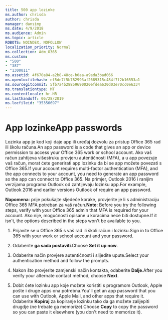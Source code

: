 ```yaml
---
title: 500 app lozinke
ms.author: chrisda
author: chrisda
manager: dansimp
ms.date: 4/9/2018
ms.audience: Admin
ms.topic: article
ROBOTS: NOINDEX, NOFOLLOW
localization_priority: Normal
ms.collection: Adm_O365
ms.custom:
- "500"
- "387"
- "1300011"
ms.assetid: 4f670a84-a2b8-48ce-b0aa-a9ada3bad066
ms.openlocfilehash: ef5de7f5b782993af2689315c484f7f2b16553a1
ms.sourcegitcommit: 5fb7a4b28859690020efdea630d03e70cc0e6334
ms.translationtype: MT
ms.contentlocale: hr-HR
ms.lasthandoff: 06/28/2019
ms.locfileid: "35356697"
---
```

# <a name="app-passwords"></a><span data-ttu-id="44ce3-102">App lozinke</span><span class="sxs-lookup"><span data-stu-id="44ce3-102">App passwords</span></span>

<span data-ttu-id="44ce3-103">Lozinka app je kod koji daje app ili uređaj dozvolu za pristup Office 365 rad ili školu računa.</span><span class="sxs-lookup"><span data-stu-id="44ce3-103">An app password is a code that gives an app or device permission to access your Office 365 work or school account.</span></span> <span data-ttu-id="44ce3-104">Ako vaš račun zahtijeva višestruku provjeru autentičnosti (MFA), a u app povezuje vaš račun, morat ćete generirati app lozinku da bi se app možete povezati s Office 365.</span><span class="sxs-lookup"><span data-stu-id="44ce3-104">If your account requires multi-factor authentication (MFA), and the app connects to your account, you need to generate an app password so the app can connect to Office 365.</span></span> <span data-ttu-id="44ce3-105">Na primjer, Outlook 2016 i ranijim verzijama programa Outlook od zahtijevaju lozinku app.</span><span class="sxs-lookup"><span data-stu-id="44ce3-105">For example, Outlook 2016 and earlier versions Outlook of require an app password.</span></span>

 <span data-ttu-id="44ce3-106">**Napomena**: prije pokušajte sljedeće korake, provjerite je li s administraciju Office 365 MFA potreban za vaš račun.</span><span class="sxs-lookup"><span data-stu-id="44ce3-106">**Note**: Before you try the following steps, verify with your Office 365 admin that MFA is required for your account.</span></span> <span data-ttu-id="44ce3-107">Ako nije, mogućnosti opisane u koracima neće biti dostupne.</span><span class="sxs-lookup"><span data-stu-id="44ce3-107">If it isn't, the options described in the steps won't be available to you.</span></span>

1. <span data-ttu-id="44ce3-108">Prijavite se u Office 365 s vaš rad ili školi račun i lozinku.</span><span class="sxs-lookup"><span data-stu-id="44ce3-108">Sign in to Office 365 with your work or school account and your password.</span></span>

2. <span data-ttu-id="44ce3-109">Odaberite **ga sada postaviti**.</span><span class="sxs-lookup"><span data-stu-id="44ce3-109">Choose **Set it up now**.</span></span>

3. <span data-ttu-id="44ce3-110">Odaberite način provjere autentičnosti i slijedite upute.</span><span class="sxs-lookup"><span data-stu-id="44ce3-110">Select your authentication method and follow the prompts.</span></span>

4. <span data-ttu-id="44ce3-111">Nakon što provjerite zamjenski način kontakta, odaberite **Dalje**.</span><span class="sxs-lookup"><span data-stu-id="44ce3-111">After you verify your alternate contact method, choose **Next**.</span></span>

5. <span data-ttu-id="44ce3-112">Dobit ćete lozinku app koje možete koristiti s programom Outlook, Apple pošte i druge apps ona potrebna.</span><span class="sxs-lookup"><span data-stu-id="44ce3-112">You'll get an app password that you can use with Outlook, Apple Mail, and other apps that require it.</span></span> <span data-ttu-id="44ce3-113">Odaberite **Kopiraj** za kopiranje lozinku tako da ga možete zalijepiti drugdje (ne trebate ga memorize).</span><span class="sxs-lookup"><span data-stu-id="44ce3-113">Choose **Copy** to copy the password so you can paste it elsewhere (you don't need to memorize it).</span></span>
